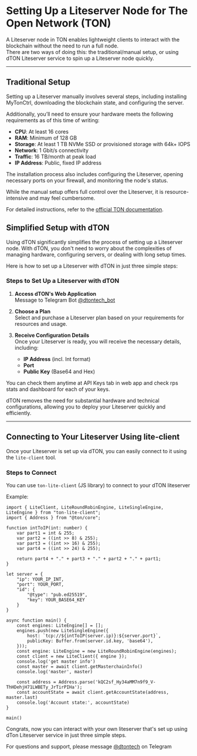 # Setting Up a Liteserver Node for The Open Network (TON)

A Liteserver node in TON enables lightweight clients to interact with the blockchain without the need to run a full node.  
There are two ways of doing this: the traditional/manual setup, or using dTON Liteserver service to spin up a Liteserver node quickly.

---

## Traditional Setup

Setting up a Liteserver manually involves several steps, including installing MyTonCtrl, downloading the blockchain state, and configuring the server.

Additionally, you’ll need to ensure your hardware meets the following requirements as of this time of writing:

- **CPU**: At least 16 cores
- **RAM**: Minimum of 128 GB
- **Storage**: At least 1 TB NVMe SSD or provisioned storage with 64k+ IOPS
- **Network**: 1 Gbit/s connectivity
- **Traffic**: 16 TB/month at peak load
- **IP Address**: Public, fixed IP address

The installation process also includes configuring the Liteserver, opening necessary ports on your firewall, and monitoring the node's status.

While the manual setup offers full control over the Liteserver, it is resource-intensive and may feel cumbersome.

For detailed instructions, refer to the [official TON documentation](https://docs.ton.org/v3/guidelines/nodes/running-nodes/liteserver-node).

## Simplified Setup with dTON

Using dTON significantly simplifies the process of setting up a Liteserver node. With dTON, you don't need to worry about the complexities of managing hardware, configuring servers, or dealing with long setup times.

Here is how to set up a Liteserver with dTON in just three simple steps:

### Steps to Set Up a Liteserver with dTON

1. **Access dTON's Web Application**  
   Message to Telegram Bot [@dtontech_bot](https://t.me/dtontech_bot)

2. **Choose a Plan**  
   Select and purchase a Liteserver plan based on your requirements for resources and usage.

3. **Receive Configuration Details**  
   Once your Liteserver is ready, you will receive the necessary details, including:
   - **IP Address** (incl. Int format)
   - **Port**
   - **Public Key** (Base64 and Hex)

You can check them anytime at API Keys tab in web app and check rps stats and dashboard for each of your keys.

dTON removes the need for substantial hardware and technical configurations, allowing you to deploy your Liteserver quickly and efficiently.

---

## Connecting to Your Liteserver Using lite-client

Once your Liteserver is set up via dTON, you can easily connect to it using the `lite-client` tool.

### Steps to Connect

You can use `ton-lite-client` (JS library) to connect to your dTON liteserver

Example:
```
import { LiteClient, LiteRoundRobinEngine, LiteSingleEngine, LiteEngine } from "ton-lite-client";
import { Address } from "@ton/core";

function intToIP(int: number) {
    var part1 = int & 255;
    var part2 = ((int >> 8) & 255);
    var part3 = ((int >> 16) & 255);
    var part4 = ((int >> 24) & 255);

    return part4 + "." + part3 + "." + part2 + "." + part1;
}

let server = {
    "ip": YOUR_IP_INT,
    "port": YOUR_PORT,
    "id": {
        "@type": "pub.ed25519",
        "key": YOUR_BASE64_KEY
    }
}

async function main() {
    const engines: LiteEngine[] = [];
    engines.push(new LiteSingleEngine({
        host: `tcp://${intToIP(server.ip)}:${server.port}`,
        publicKey: Buffer.from(server.id.key, 'base64'),
    }));
    const engine: LiteEngine = new LiteRoundRobinEngine(engines);
    const client = new LiteClient({ engine });
    console.log('get master info')
    const master = await client.getMasterchainInfo()
    console.log('master', master)

    const address = Address.parse('kQC2sf_Hy34aMM7n9f9_V-ThHDehjH71LWBETy_JrTirPIHa');
    const accountState = await client.getAccountState(address, master.last)
    console.log('Account state:', accountState)
}

main()
```

Congrats, now you can interact with your own liteserver that's set up using dTon Liteserver service in just three simple steps.

For questions and support, please message [@dtontech](https://t.me/dtontech) on Telegram